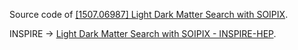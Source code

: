 Source code of [[1507.06987] Light Dark Matter Search with SOIPIX](https://arxiv.org/abs/1507.06987).

INSPIRE -> [Light Dark Matter Search with SOIPIX - INSPIRE-HEP](https://inspirehep.net/record/1385051).
